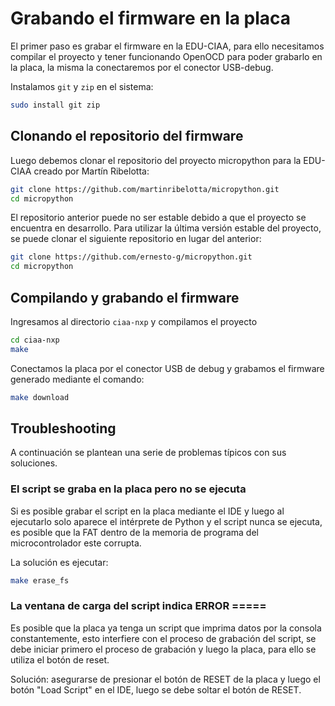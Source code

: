 # Grabando el firmware en la placa

El primer paso es grabar el firmware en la EDU-CIAA, para ello necesitamos compilar el proyecto y tener funcionando OpenOCD para poder grabarlo en la placa, la misma la conectaremos por el conector USB-debug.

Instalamos `git` y `zip` en el sistema:

```bash
sudo install git zip
```

## Clonando el repositorio del firmware

Luego debemos clonar el repositorio del proyecto micropython para la EDU-CIAA creado por Martín Ribelotta:

```bash
git clone https://github.com/martinribelotta/micropython.git
cd micropython
```

El repositorio anterior puede no ser estable debido a que el proyecto se encuentra en desarrollo. Para utilizar la última versión estable del proyecto, se puede clonar el siguiente repositorio en lugar del anterior:

```bash
git clone https://github.com/ernesto-g/micropython.git
cd micropython
```

## Compilando y grabando el firmware

Ingresamos al directorio `ciaa-nxp` y compilamos el proyecto

```bash
cd ciaa-nxp
make
```

Conectamos la placa por el conector USB de debug y grabamos el firmware generado mediante el comando:

```bash
make download
```

## Troubleshooting

A continuación se plantean una serie de problemas típicos con sus soluciones.

### El script se graba en la placa pero no se ejecuta

Si es posible grabar el script en la placa mediante el IDE y luego al ejecutarlo solo aparece el intérprete de Python y el script nunca se ejecuta, es posible que la FAT dentro de la memoria de programa del microcontrolador este corrupta.

La solución es ejecutar:

```bash
make erase_fs
```

### La ventana de carga del script indica ERROR =====

Es posible que la placa ya tenga un script que imprima datos por la consola constantemente, esto interfiere con el proceso de grabación del script, se debe iniciar primero el proceso de grabación y luego la placa, para ello se utiliza el botón de reset.

Solución: asegurarse de presionar el botón de RESET de la placa y luego el botón "Load Script" en el IDE, luego se debe soltar el botón de RESET.
